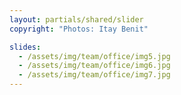 ```yaml
---
layout: partials/shared/slider
copyright: "Photos: Itay Benit"

slides:
  - /assets/img/team/office/img5.jpg
  - /assets/img/team/office/img6.jpg
  - /assets/img/team/office/img7.jpg
---
```

